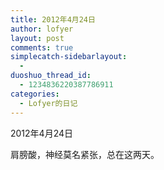 ```yaml
---
title: 2012年4月24日
author: lofyer
layout: post
comments: true
simplecatch-sidebarlayout:
  - 
duoshuo_thread_id:
  - 1234836220387786911
categories:
  - Lofyer的日记
---
```

2012年4月24日

肩膀酸，神经莫名紧张，总在这两天。
